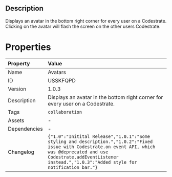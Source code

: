 <h2>Description</h2><p>Displays an avatar in the bottom right corner for every user on a Codestrate. Clicking on the avatar will flash the screen on the other users Codestrate.</p>

# Properties

| Property | Value |
| :--- | :--- |
| Name | Avatars |
| ID | USSKFQPD |
| Version | 1.0.3 |
| Description | Displays an avatar in the bottom right corner for every user on a Codestrate. |
| Tags | `collaboration` |
| Assets | - |
| Dependencies | - |
| Changelog | `{"1.0":"Initital Release","1.0.1":"Some styling and description.","1.0.2":"Fixed issue with Codestrate.on event API, which was @deprecated and use Codestrate.addEventListener instead.","1.0.3":"Added style for notification bar."}` |